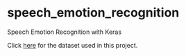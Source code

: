 # speech_emotion_recognition
Speech Emotion Recognition with Keras

Click [here](https://www.kaggle.com/datasets/uldisvalainis/audio-emotions) for the dataset used in this project.
